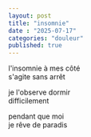 ```yaml
---
layout: post
title: "insomnie"
date : "2025-07-17"
categories: "douleur"
published: true
---
```


l'insomnie à mes côté  
s'agite sans arrêt  

je l'observe dormir  
difficilement  

pendant que moi  
je rêve de paradis  
